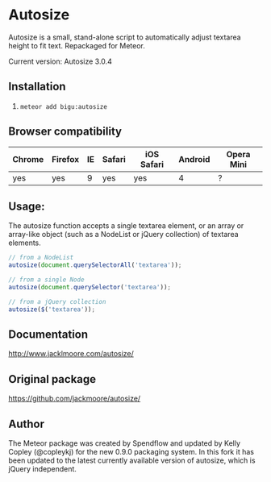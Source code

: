 Autosize
======================
Autosize is a small, stand-alone script to automatically adjust textarea height
to fit text. Repackaged for Meteor.

Current version: Autosize 3.0.4

## Installation

1. `meteor add bigu:autosize`

## Browser compatibility

Chrome | Firefox | IE | Safari | iOS Safari | Android | Opera Mini
------ | --------|----|--------|------------|---------|------------
yes    | yes     | 9  | yes    | yes        | 4       | ?


## Usage:

The autosize function accepts a single textarea element, or an array or
array-like object (such as a NodeList or jQuery collection) of textarea
elements.

````javascript
// from a NodeList
autosize(document.querySelectorAll('textarea'));

// from a single Node
autosize(document.querySelector('textarea'));

// from a jQuery collection
autosize($('textarea'));
````

## Documentation

http://www.jacklmoore.com/autosize/

## Original package

https://github.com/jackmoore/autosize/

## Author

The Meteor package was created by Spendflow and updated by Kelly Copley (@copleykj) for the new 0.9.0 packaging system. In this fork it has been updated to the latest currently available version of autosize, which is jQuery independent.
